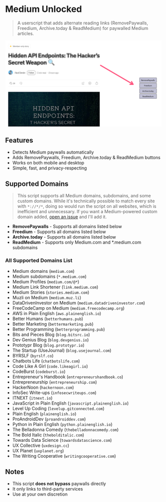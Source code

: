 # Medium Unlocked

> A userscript that adds alternate reading links (RemovePaywalls, Freedium, Archive.today & ReadMedium) for paywalled Medium articles.

![Screenshot of Medium Unlocked](https://raw.githubusercontent.com/ShrekBytes/medium-unlocked/refs/heads/main/screenshots/pc.png)

## Features

- Detects Medium paywalls automatically
- Adds RemovePaywalls, Freedium, Archive.today & ReadMedium buttons
- Works on both mobile and desktop
- Simple, fast, and privacy-respecting

## Supported Domains

> This script supports all Medium domains, subdomains, and some custom domains. While it's technically possible to match every site with `*://*/*`, doing so would run the script on all websites, which is inefficient and unnecessary. If you want a Medium-powered custom domain added, [open an issue](https://github.com/ShrekBytes/medium-unlocked/issues) and I'll add it.

- **RemovePaywalls** - Supports all domains listed below
- **Freedium** - Supports all domains listed below
- **Archive.today** - Supports all domains listed below
- **ReadMedium** - Supports only Medium.com and \*.medium.com subdomains

### All Supported Domains List

- Medium domains (`medium.com`)
- Medium subdomains (`*.medium.com`)
- Medium Profiles (`medium.com/@*`)
- Medium Link Shortener (`link.medium.com`)
- Medium Stories (`stories.medium.com`)
- Muzli on Medium (`medium.muz.li`)
- DataDrivenInvestor on Medium (`medium.datadriveninvestor.com`)
- FreeCodeCamp on Medium (`medium.freecodecamp.org`)
- AWS in Plain English (`aws.plainenglish.io`)
- Better Humans (`betterhumans.pub`)
- Better Marketing (`bettermarketing.pub`)
- Better Programming (`betterprogramming.pub`)
- Bits and Pieces Blog (`blog.bitsrc.io`)
- Dev Genius Blog (`blog.devgenius.io`)
- Prototypr Blog (`blog.prototypr.io`)
- The Startup (UseJournal) (`blog.usejournal.com`)
- BYRSLF (`byrslf.co`)
- Chatbots Life (`chatbotslife.com`)
- Code Like A Girl (`code.likeagirl.io`)
- CodeBurst (`codeburst.io`)
- Entrepreneur's Handbook (`entrepreneurshandbook.co`)
- Entrepreneurship (`entrepreneurship.com`)
- HackerNoon (`hackernoon.com`)
- InfoSec Write-ups (`infosecwriteups.com`)
- ITNEXT (`itnext.io`)
- JavaScript in Plain English (`javascript.plainenglish.io`)
- Level Up Coding (`levelup.gitconnected.com`)
- Plain English (`plainenglish.io`)
- ProAndroidDev (`proandroiddev.com`)
- Python in Plain English (`python.plainenglish.io`)
- The Belladonna Comedy (`thebelladonnacomedy.com`)
- The Bold Italic (`thebolditalic.com`)
- Towards Data Science (`towardsdatascience.com`)
- UX Collective (`uxdesign.cc`)
- UX Planet (`uxplanet.org`)
- The Writing Cooperative (`writingcooperative.com`)

## Notes

- This script **does not bypass** paywalls directly
- It only links to third-party services
- Use at your own discretion
